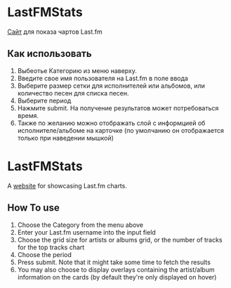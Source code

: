 # LastFMStats
<a href='https://last-fm-charts.onrender.com'>Сайт</a> для показа чартов Last.fm

## Как использовать
1. Выбеотье Категорию из меню наверху.
2. Введите свое имя пользователя на Last.fm в поле ввода
3. Выберите размер сетки для исполнителей или альбомов, или количество песен для списка песен.
4. Выберите период
5. Нажмите submit. На получение результатов может потребоваться время.
6. Также по желанию можно отображать слой с информцией об исполнителе/альбоме на карточке (по умолчанию он отображается только при наведении мышкой)


# LastFMStats
A <a href='https://last-fm-charts.onrender.com'>website</a> for showcasing Last.fm charts.

## How To use
1. Choose the Category from the menu above
2. Enter your Last.fm username into the input field
3. Choose the grid size for artists or albums grid, or the number of tracks for the top tracks chart
4. Choose the period
5. Press submit. Note that it might take some time to fetch the results
6. You may also choose to display overlays containing the artist/album information on the cards (by default they're only displayed on hover)
